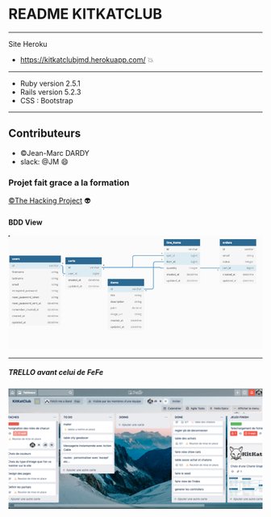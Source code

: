 # README KITKATCLUB #

___

Site Heroku

- <https://kitkatclubjmd.herokuapp.com/> :boom:
  
___

- Ruby version 2.5.1
- Rails version 5.2.3
- CSS : Bootstrap
  
___

## Contributeurs ##

- ©Jean-Marc DARDY
- slack: @JM :smile:
  
### Projet fait grace a la formation ###

[©The Hacking Project](<https://www.thehackingproject.org/fr>) :alien:

#### BDD View ####

![show BDD](app/assets/images/BDD2.png)

___

##### TRELLO avant celui de FeFe #####

![trello](app/assets/images/trello.png)
